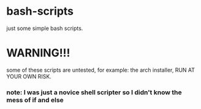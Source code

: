 # bash-scripts
just some simple bash scripts.
# WARNING!!!
some of these scripts are untested, for example: the arch installer, RUN AT YOUR OWN RISK.



### note: I was just a novice shell scripter so I didn't know the mess of if and else